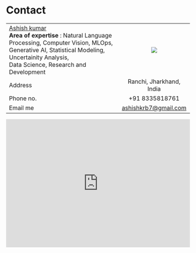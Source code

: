 # Contact

| | |
|---| :---: |
|[Ashish kumar](mailto:ashish.krb7@gmail.com) <br> **Area of expertise** : Natural Language Processing, Computer Vision, MLOps, <br> Generative AI, Statistical Modeling, Uncertainity Analysis,<br> Data Science, Research and Development| ![](https://avatars.githubusercontent.com/u/60195105?s=96&v=4?width=400)| 
|Address|Ranchi, Jharkhand, India|
|Phone no.|+91 8335818761|
|Email me|ashishkrb7@gmail.com|

<iframe width="100%" height="350" frameborder="0" scrolling="no" marginheight="0" marginwidth="0" src="https://www.google.com/maps/embed?pb=!1m18!1m12!1m3!1d3661.1783688515675!2d85.22424561541091!3d23.417923007311767!2m3!1f0!2f0!3f0!3m2!1i1024!2i768!4f13.1!3m3!1m2!1s0x0%3A0x4dc55413a46721b4!2zMjPCsDI1JzA0LjUiTiA4NcKwMTMnMzUuMiJF!5e0!3m2!1sen!2sin!4v1653110665998!5m2!1sen!2sin"
                            width="600" height="450" style="border:0;" allowfullscreen="" loading="lazy" referrerpolicy="no-referrer-when-downgrade"></iframe>
